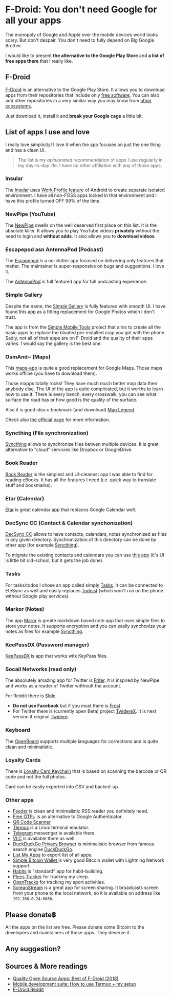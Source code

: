 # F-Droid: You don't need Google for all your apps

The monopoly of Google and Apple over the mobile devices world looks scary. But don\'t despair. You don\'t need to fully depend on Big Google Brother.

I would like to present **the alternative to the Google Play Store** and **a list of free apps there** that I really like.

## F-Droid

[F-Droid](https://f-droid.org/) is an alternative to the Google Play Store. It allows you to download apps from their repositories that include only [free software](https://f-droid.org/en/docs/FAQ_-_General/#why-isnt-my-favourite-app-included). You can also add other repositories in a very similar way you may know from [other ecosystems](https://en.wikipedia.org/wiki/Software_repository).

Just download it, install it and **break your Google cage** a little bit.

## List of apps I use and love

I really love simplicity! I love it when the app focuses on just the one thing and has a clean UI.

> The list is my *opinionated* recommendation of apps I use regularly in my day-to-day life. I have no other affiliation with any of those apps.

### Insular
The [Insular](https://f-droid.org/en/packages/com.oasisfeng.island.fdroid/) uses [Work Profile feature](https://support.google.com/work/android/answer/6191949?hl=en) of Android to create separate isolated environment. I have all non-FOSS apps locked in that environment and I have this profile turned OFF 99% of the time.

### NewPipe (YouTube)

The [NewPipe](https://f-droid.org/en/packages/org.schabi.newpipe/) dwells on the well deserved first place on this list. It is the absolute killer. It allows you to play YouTube videos **privately** without the need to login and **without adds**. It also allows you to **download videos**.

### Escapepod asn AntennaPod (Podcast)

The [Escapepod](https://f-droid.org/en/packages/org.y20k.escapepod/) is a no-clutter app focused on delivering only features that matter. The maintainer is super-responsive on bugs and suggestions. I love it.

The [AntennaPod](https://f-droid.org/en/packages/de.danoeh.antennapod/) is full featured app for full podcasting experience. 

### Simple Gallery

Despite the name, the [Simple Gallery](https://f-droid.org/en/packages/com.simplemobiletools.gallery.pro/) is fully featured with smooth UI. I have found this app as a fitting replacement for Google Photos which I don\'t trust.

The app is from the [Simple Mobile Tools](https://www.simplemobiletools.com/) project that aims to create all the basic apps to replace the bloated pre-installed crap you got with the phone. Sadly, not all of their apps are on F-Droid and the quality of their apps varies. I would say the gallery is the best one.

### OsmAnd~ (Maps)
This [maps-app](https://f-droid.org/en/packages/net.osmand.plus/) is quite a good replacement for Google Maps. Those maps works offline (you have to download them).

Those mapps totally rocks! They have much much better map data then anybody else. The UI of the app is quite complicated, but it worths to learn how to use it. There is every bench, every crosswalk, you can see what surface the road has or how good is the quality of the surface.

Also it is good idea o bookmark (and download) [Map Legend](https://osmand.net/help-online/map-legend/). 

Check also [the official page](https://osmand.net/) for more information.

### Syncthing (File synchronization)
[Syncthing](https://f-droid.org/en/packages/com.nutomic.syncthingandroid/) allows to synchronize files betwen multiple devices. It is great alternative to "cloud" servicies like Dropbox or GoogleDrive.

### Book Reader

[Book Reader](https://f-droid.org/en/packages/com.github.axet.bookreader/) is the simplest and UI-cleanest app I was able to find for reading eBooks. It has all the features I need (i.e. quick way to translate stuff and bookmarks).

### Etar (Calendar)

[Etar](https://f-droid.org/en/packages/ws.xsoh.etar/) is great calendar app that replaces Google Calendar well.

### DecSync CC (Contact & Calendar synchonization)
[DecSync CC](https://f-droid.org/en/packages/org.decsync.cc/) allows to have contacts, calendars, notes synchronized as files in any given directory. Synchronization of this directory can be done by other app (for example [Syncthing](https://syncthing.net/)).

To migrate the existing contacts and calendars you can use [this app](https://f-droid.org/en/packages/org.sufficientlysecure.ical/) (it's UI is little bit old-school, but it gets the job done).

### Tasks

For tasks/todos I chose an app called simply [Tasks](https://f-droid.org/en/packages/org.tasks/). It can be connected to EteSync as well and easily replaces [Todoist](https://todoist.com/) (which won\'t run on the phone without Google play services).

### Markor (Notes)
The app [Maror](https://f-droid.org/en/packages/net.gsantner.markor/) is greate markdown based note app that uses simple files to store your notes. It supports encryption and you can easily synchonize your notes as files for example [Syncthing](https://syncthing.net/).

### KeePassDX (Password manager)
[KeePassDX](https://f-droid.org/en/packages/com.kunzisoft.keepass.libre/) is app that works witk KeyPass files.

### Socail Networks (read only)
The absolutely amazing app for Twitter is [Friter](https://f-droid.org/en/packages/com.jonjomckay.fritter/). It is inspired by NewPipe and works as a reader of Twitter witthoutt the account.

For Reddit there is [Slide](https://f-droid.org/en/packages/me.ccrama.redditslide/)

- **Do not use Facebook** but if you must there is [Frost](https://f-droid.org/en/packages/com.pitchedapps.frost/)
- For Twitter there is (currently open Beta) project [TwidereX](https://f-droid.org/en/packages/com.twidere.twiderex/). It is next version if original [Twidere](https://twidere.com/). 

### Keyboard

The [OpenBoard](https://f-droid.org/en/packages/org.dslul.openboard.inputmethod.latin/) supports multiple languages for corrections and is quite clean and minimalistic.

### Loyalty Cards

There is [Loyalty Card Keychain](https://f-droid.org/en/packages/protect.card_locker/) that is based on scanning the barcode or QR code and not the full photos.

Card can be easily exported into CSV and backed-up.

### Other apps
- [Feeder](https://f-droid.org/en/packages/com.nononsenseapps.feeder/) is clean and minimalistic RSS reader you definitely need.
- [Free OTP+](https://f-droid.org/en/packages/org.liberty.android.freeotpplus/) is an alternative to Google Authenticator.
- [QR Code Scanner](https://f-droid.org/en/packages/com.secuso.privacyFriendlyCodeScanner/)
- [Termux](https://f-droid.org/en/packages/com.termux/) is a Linux terminal emulator.
- [Telegram](https://f-droid.org/en/packages/org.telegram.messenger/) messenger is available there.
- [VLC](https://f-droid.org/en/packages/org.videolan.vlc/) is available there as well.
- [DuckDuckGo Privacy Browser](https://f-droid.org/en/packages/com.duckduckgo.mobile.android/) is minimalistic browser from famous search engine [DuckDuckGo](https://duckduckgo.com/).
- [List My Apps](https://f-droid.org/en/packages/de.onyxbits.listmyapps/) to export list of all apps.
- [ Simple Bitcoin Wallet ](https://f-droid.org/en/packages/com.btcontract.wallet/) is very good Bitcoin wallet with Lightning Network support.
- [Habits](https://f-droid.org/en/packages/org.isoron.uhabits/) is "standard" app for habit-building.
- [Plees Tracker](https://f-droid.org/en/packages/hu.vmiklos.plees_tracker/) for tracking my sleep.
- [OpenTracks](https://f-droid.org/en/packages/de.dennisguse.opentracks/) for tracking my sport activities.
- [ScreanStream](https://www.f-droid.org/en/packages/info.dvkr.screenstream/) is a great app for screen sharing. It broadcasts screen from your phone to the local network, so it is available on address like `192.168.0.24:8080`.

## Please donate💲

All the apps on the list are free. Please donate some Bitcoin to the developers and maintainers of those apps. They deserve it.

## Any suggestion?

## Sources & More readings

- [Quality Open Source Apps: Best of F-Droid (2018)](https://medium.com/@konrad_it/quality-open-source-apps-best-of-f-droid-2018-fca018e59891)
- [Mobile development suite: How to use Termux + my setup](https://medium.com/@konrad_it/mobile-development-suite-how-to-use-termux-my-setup-ede7a5de83)
- [F-Droid Reddit](https://www.reddit.com/r/fdroid/)

